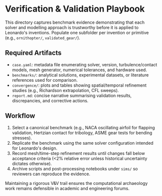 # Verification & Validation Playbook

This directory captures benchmark evidence demonstrating that each solver and modelling approach is trustworthy before it is applied to Leonardo's inventions. Populate one subfolder per invention or primitive (e.g., `ornithopter/`, `validated_gear/`).

## Required Artifacts
- `case.yaml`: metadata file enumerating solver, version, turbulence/contact models, mesh generator, numerical tolerances, and hardware used.
- `benchmarks/`: analytical solutions, experimental datasets, or literature references used for comparison.
- `convergence/`: plots and tables showing spatial/temporal refinement studies (e.g., Richardson extrapolation, CFL sweeps).
- `report.md`: concise narrative summarising validation results, discrepancies, and corrective actions.

## Workflow
1. Select a canonical benchmark (e.g., NACA oscillating airfoil for flapping validation, Hertzian contact for tribology, ASME gear tests for bending stresses).
2. Replicate the benchmark using the same solver configuration intended for Leonardo's design.
3. Record mesh/time-step refinement results until changes fall below acceptance criteria (<2% relative error unless historical uncertainty dictates otherwise).
4. Archive scripts and post-processing notebooks under `sims/` so reviewers can reproduce the evidence.

Maintaining a rigorous V&V trail ensures the computational archaeology work remains defensible in academic and engineering forums.
